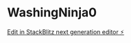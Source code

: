 # WashingNinja0

[Edit in StackBlitz next generation editor ⚡️](https://stackblitz.com/~/github.com/HarshHRK07/WashingNinja0)